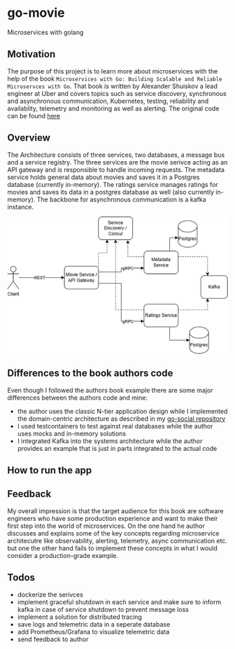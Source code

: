 # go-movie
Microservices with golang

## Motivation
The purpose of this project is to learn more about microservices with the help of the book `Microservices with Go: Building Scalable and Reliable Microservces with Go`. That book is written by Alexander Shuiskov a lead engineer at Uber and covers topics such as service discovery, synchronous and asynchronous communication, Kubernetes, testing, reliability and availablity, telemetry and monitoring as well as alerting.
The original code can be found [here](https://github.com/PacktPublishing/Microservices-with-Go)

## Overview
The Architecture consists of three services, two databases, a message bus and a service registry. The three services are the movie serivce acting as an API gateway and is responsible to handle incoming requests. The metadata service holds general data about movies and saves it in a Postgres database (currently in-memory). The ratings service manages ratings for movies and saves its data in a postgres database as well (also currently in-memory). The backbone for asynchronous communication is a kafka instance.

![Diagram of the architecture](/diagram.drawio.png)

## Differences to the book authors code
Even though I followed the authors book example there are some major differences between the authors code and mine:
- the author uses the classic N-tier application design while I implemented the domain-centric architecture as described in my [go-social repository](https://github.com/karaMuha/go-social)
- I used testcontainers to test against real databases while the author uses mocks and in-memory solutions
- I integrated Kafka into the systems architecture while the author provides an example that is just in parts integrated to the actual code

## How to run the app

## Feedback
My overall impression is that the target audience for this book are software engineers who have some production experience and want to make their first step into the world of microservices. On the one hand he author discusses and explains some of the key concepts regarding microservice architecutre like observability, alerting, telemetry, async communication etc. but one the other hand fails to implement these concepts in what I would consider a production-grade example.

## Todos
- dockerize the serivces
- implement graceful shutdown in each service and make sure to inform kafka in case of service shutdown to prevent message loss
- implement a solution for distributed tracing
- save logs and telemetric data in a seperate database
- add Prometheus/Grafana to visualize telemetric data
- send feedback to author